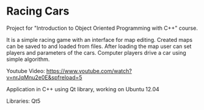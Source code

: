Racing Cars
======================

Project for "Introduction to Object Oriented Programming with C++" course.

It is a simple racing game with an interface for map editing. Created maps can be 
saved to and loaded from files. After loading the map user can set players and 
parameters of the cars. Computer players drive a car using simple algorithm. 

Youtube Video: https://www.youtube.com/watch?v=nrJqMnu2e0E&spfreload=5

Application in C++ using Qt library, working on  Ubuntu 12.04

Libraries:
Qt5
